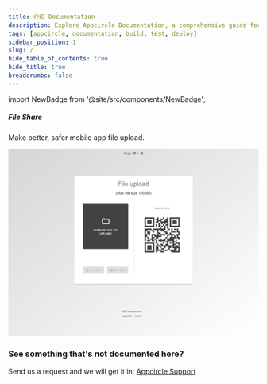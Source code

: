 ```yaml
---
title: 介紹 Documentation
description: Explore Appcircle Documentation, a comprehensive guide for building, testing, and deploying your mobile applications.
tags: [appcircle, documentation, build, test, deploy]
sidebar_position: 1
slug: /
hide_table_of_contents: true
hide_title: true
breadcrumbs: false
---
```


import NewBadge from '@site/src/components/NewBadge';

<div class="intro-visual">
  <div class="intro-text">
    <h5 class="intro-visual-header">File Share</h5>
    <p>Make better, safer mobile app file upload.</p>
  </div>
  <div className="intro-image">
    <img src="./img/posts/home_screen.png" />
  </div>
</div>

### See something that's not documented here?

Send us a request and we will get it in: [Appcircle Support](https://appcircle.io/support/)
